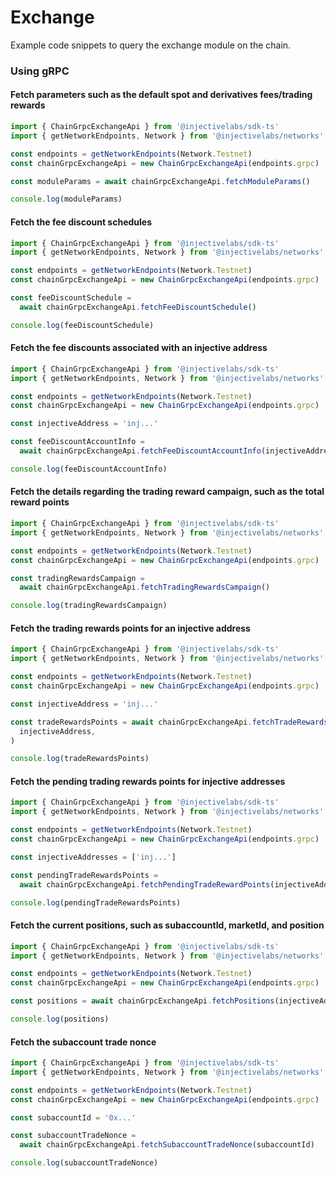 # Exchange

Example code snippets to query the exchange module on the chain.

### Using gRPC

#### Fetch parameters such as the default spot and derivatives fees/trading rewards

```ts
import { ChainGrpcExchangeApi } from '@injectivelabs/sdk-ts'
import { getNetworkEndpoints, Network } from '@injectivelabs/networks'

const endpoints = getNetworkEndpoints(Network.Testnet)
const chainGrpcExchangeApi = new ChainGrpcExchangeApi(endpoints.grpc)

const moduleParams = await chainGrpcExchangeApi.fetchModuleParams()

console.log(moduleParams)
```

#### Fetch the fee discount schedules

```ts
import { ChainGrpcExchangeApi } from '@injectivelabs/sdk-ts'
import { getNetworkEndpoints, Network } from '@injectivelabs/networks'

const endpoints = getNetworkEndpoints(Network.Testnet)
const chainGrpcExchangeApi = new ChainGrpcExchangeApi(endpoints.grpc)

const feeDiscountSchedule =
  await chainGrpcExchangeApi.fetchFeeDiscountSchedule()

console.log(feeDiscountSchedule)
```

#### Fetch the fee discounts associated with an injective address

```ts
import { ChainGrpcExchangeApi } from '@injectivelabs/sdk-ts'
import { getNetworkEndpoints, Network } from '@injectivelabs/networks'

const endpoints = getNetworkEndpoints(Network.Testnet)
const chainGrpcExchangeApi = new ChainGrpcExchangeApi(endpoints.grpc)

const injectiveAddress = 'inj...'

const feeDiscountAccountInfo =
  await chainGrpcExchangeApi.fetchFeeDiscountAccountInfo(injectiveAddress)

console.log(feeDiscountAccountInfo)
```

#### Fetch the details regarding the trading reward campaign, such as the total reward points

```ts
import { ChainGrpcExchangeApi } from '@injectivelabs/sdk-ts'
import { getNetworkEndpoints, Network } from '@injectivelabs/networks'

const endpoints = getNetworkEndpoints(Network.Testnet)
const chainGrpcExchangeApi = new ChainGrpcExchangeApi(endpoints.grpc)

const tradingRewardsCampaign =
  await chainGrpcExchangeApi.fetchTradingRewardsCampaign()

console.log(tradingRewardsCampaign)
```

#### Fetch the trading rewards points for an injective address

```ts
import { ChainGrpcExchangeApi } from '@injectivelabs/sdk-ts'
import { getNetworkEndpoints, Network } from '@injectivelabs/networks'

const endpoints = getNetworkEndpoints(Network.Testnet)
const chainGrpcExchangeApi = new ChainGrpcExchangeApi(endpoints.grpc)

const injectiveAddress = 'inj...'

const tradeRewardsPoints = await chainGrpcExchangeApi.fetchTradeRewardsPoints(
  injectiveAddress,
)

console.log(tradeRewardsPoints)
```

#### Fetch the pending trading rewards points for injective addresses

```ts
import { ChainGrpcExchangeApi } from '@injectivelabs/sdk-ts'
import { getNetworkEndpoints, Network } from '@injectivelabs/networks'

const endpoints = getNetworkEndpoints(Network.Testnet)
const chainGrpcExchangeApi = new ChainGrpcExchangeApi(endpoints.grpc)

const injectiveAddresses = ['inj...']

const pendingTradeRewardsPoints =
  await chainGrpcExchangeApi.fetchPendingTradeRewardPoints(injectiveAddresses)

console.log(pendingTradeRewardsPoints)
```

#### Fetch the current positions, such as subaccountId, marketId, and position

```ts
import { ChainGrpcExchangeApi } from '@injectivelabs/sdk-ts'
import { getNetworkEndpoints, Network } from '@injectivelabs/networks'

const endpoints = getNetworkEndpoints(Network.Testnet)
const chainGrpcExchangeApi = new ChainGrpcExchangeApi(endpoints.grpc)

const positions = await chainGrpcExchangeApi.fetchPositions(injectiveAddresses)

console.log(positions)
```

#### Fetch the subaccount trade nonce

```ts
import { ChainGrpcExchangeApi } from '@injectivelabs/sdk-ts'
import { getNetworkEndpoints, Network } from '@injectivelabs/networks'

const endpoints = getNetworkEndpoints(Network.Testnet)
const chainGrpcExchangeApi = new ChainGrpcExchangeApi(endpoints.grpc)

const subaccountId = '0x...'

const subaccountTradeNonce =
  await chainGrpcExchangeApi.fetchSubaccountTradeNonce(subaccountId)

console.log(subaccountTradeNonce)
```
